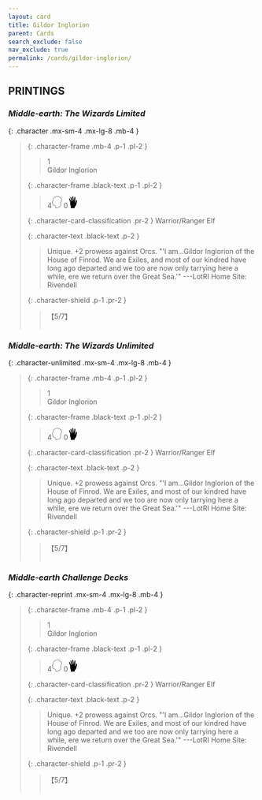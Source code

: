 ```yaml
---
layout: card
title: Gildor Inglorion
parent: Cards
search_exclude: false
nav_exclude: true
permalink: /cards/gildor-inglorion/
---
```


## PRINTINGS


### _Middle-earth: The Wizards Limited_

{: .character .mx-sm-4 .mx-lg-8 .mb-4 }
> {: .character-frame .mb-4 .p-1 .pl-2 }
> > <div class="card-mp">1</div>
> > <div class="character-card-name">Gildor Inglorion</div>
>
> {: .character-frame .black-text .p-1 .pl-2 }
> > 4![](/assets/images/mind.svg) 0![](/assets/images/di.svg)
>
> {: .character-card-classification .pr-2 }
> Warrior/Ranger Elf
>
> {: .character-text .black-text .p-2 }
> > Unique. +2 prowess against Orcs.  "'I am...Gildor Inglorion of the House of Finrod. We are Exiles, and most of our kindred have long ago departed and we too are now only tarrying here a while, ere we return over the Great Sea.'" ---LotRI  Home Site: Rivendell 
>
> {: .character-shield .p-1 .pr-2 }
> > <div class="card-shield">【5/7】</div>
> > <div class="card-corruption">&nbsp;</div>

### _Middle-earth: The Wizards Unlimited_

{: .character-unlimited .mx-sm-4 .mx-lg-8 .mb-4 }
> {: .character-frame .mb-4 .p-1 .pl-2 }
> > <div class="card-mp">1</div>
> > <div class="character-card-name">Gildor Inglorion</div>
>
> {: .character-frame .black-text .p-1 .pl-2 }
> > 4![](/assets/images/mind.svg) 0![](/assets/images/di.svg)
>
> {: .character-card-classification .pr-2 }
> Warrior/Ranger Elf
>
> {: .character-text .black-text .p-2 }
> > Unique. +2 prowess against Orcs.  "'I am...Gildor Inglorion of the House of Finrod. We are Exiles, and most of our kindred have long ago departed and we too are now only tarrying here a while, ere we return over the Great Sea.'" ---LotRI  Home Site: Rivendell 
>
> {: .character-shield .p-1 .pr-2 }
> > <div class="card-shield">【5/7】</div>
> > <div class="card-corruption">&nbsp;</div>

### _Middle-earth Challenge Decks_

{: .character-reprint .mx-sm-4 .mx-lg-8 .mb-4 }
> {: .character-frame .mb-4 .p-1 .pl-2 }
> > <div class="card-mp">1</div>
> > <div class="character-card-name">Gildor Inglorion</div>
>
> {: .character-frame .black-text .p-1 .pl-2 }
> > 4![](/assets/images/mind.svg) 0![](/assets/images/di.svg)
>
> {: .character-card-classification .pr-2 }
> Warrior/Ranger Elf
>
> {: .character-text .black-text .p-2 }
> > Unique. +2 prowess against Orcs.  "'I am...Gildor Inglorion of the House of Finrod. We are Exiles, and most of our kindred have long ago departed and we too are now only tarrying here a while, ere we return over the Great Sea.'" ---LotRI  Home Site: Rivendell 
>
> {: .character-shield .p-1 .pr-2 }
> > <div class="card-shield">【5/7】</div>
> > <div class="card-corruption">&nbsp;</div>
